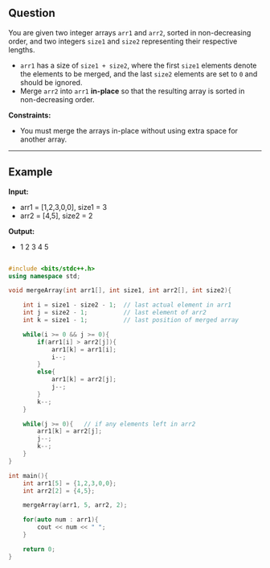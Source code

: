 ## Question
You are given two integer arrays `arr1` and `arr2`, sorted in non-decreasing order, and two integers `size1` and `size2` representing their respective lengths.  

- `arr1` has a size of `size1 + size2`, where the first `size1` elements denote the elements to be merged, and the last `size2` elements are set to `0` and should be ignored.  
- Merge `arr2` into `arr1` **in-place** so that the resulting array is sorted in non-decreasing order.

**Constraints:**  
- You must merge the arrays in-place without using extra space for another array.  

---

## Example

**Input:**  

- arr1 = [1,2,3,0,0], size1 = 3
- arr2 = [4,5], size2 = 2

**Output:**
- 1 2 3 4 5

```cpp

#include <bits/stdc++.h>
using namespace std;

void mergeArray(int arr1[], int size1, int arr2[], int size2){

    int i = size1 - size2 - 1;  // last actual element in arr1
    int j = size2 - 1;          // last element of arr2
    int k = size1 - 1;          // last position of merged array

    while(i >= 0 && j >= 0){
        if(arr1[i] > arr2[j]){
            arr1[k] = arr1[i];
            i--;
        }
        else{
            arr1[k] = arr2[j];
            j--;
        }
        k--;
    }

    while(j >= 0){   // if any elements left in arr2
        arr1[k] = arr2[j];
        j--;
        k--;
    }
}

int main(){
    int arr1[5] = {1,2,3,0,0};
    int arr2[2] = {4,5};

    mergeArray(arr1, 5, arr2, 2);

    for(auto num : arr1){
        cout << num << " ";
    }

    return 0;
}

